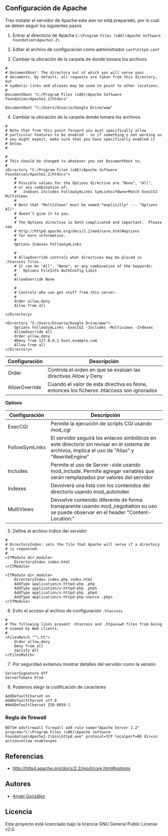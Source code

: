 ## Configuración de Apache

Tras instalar el servidor de Apache este aún no está preparado, por lo cual se deben seguir los siguientes pasos

1. Entrar al directorio de Apache `C:\Program Files (x86)\Apache Software Foundation\Apache2.2\`

2. Editar el archivo de configuración como administrador  `conf\httpd.conf`

3. Cambiar la ubicación de la carpeta de donde tomara los archivos

~~~
#
# DocumentRoot: The directory out of which you will serve your
# documents. By default, all requests are taken from this directory, but
# symbolic links and aliases may be used to point to other locations.
#
DocumentRoot "C:/Program Files (x86)/Apache Software Foundation/Apache2.2/htdocs"
~~~

~~~
DocumentRoot "C:/Users/Usuario/Google Drive/www"
~~~

4. Cambiar la ubicación de la carpeta donde tomara los archivos

~~~
#
# Note that from this point forward you must specifically allow
# particular features to be enabled - so if something's not working as
# you might expect, make sure that you have specifically enabled it
# below.
#

#
# This should be changed to whatever you set DocumentRoot to.
#
<Directory "C:/Program Files (x86)/Apache Software Foundation/Apache2.2/htdocs">
    #
    # Possible values for the Options directive are "None", "All",
    # or any combination of:
    #   Indexes Includes FollowSymLinks SymLinksifOwnerMatch ExecCGI MultiViews
    #
    # Note that "MultiViews" must be named *explicitly* --- "Options All"
    # doesn't give it to you.
    #
    # The Options directive is both complicated and important.  Please see
    # http://httpd.apache.org/docs/2.2/mod/core.html#options
    # for more information.
    #
    Options Indexes FollowSymLinks

    #
    # AllowOverride controls what directives may be placed in .htaccess files.
    # It can be "All", "None", or any combination of the keywords:
    #   Options FileInfo AuthConfig Limit
    #
    AllowOverride None

    #
    # Controls who can get stuff from this server.
    #
    Order allow,deny
    Allow from all

</Directory>
~~~

~~~
<Directory "C:/Users/Usuario/Google Drive/www">
    Options FollowSymLinks -ExecCGI -Includes -Multiviews -Indexes
    AllowOverride All
    Order allow,deny
    #Deny from 127.0.0.1 host.example.com
    Allow from all
</Directory>
~~~

| Configuración | Descripción |
| --- | --- |
| Order | Controla el orden en que se evalúan las directivas Allow y Deny |
| AllowOverride | Cuando el valor de esta directiva es None, entonces los ficheros .htaccess son ignorados |

**Options**

| Configuración | Descripción |
| --- | --- |
| ExecCGI | Permite la ejecución de scripts CGI usando mod_cgi |
| FollowSymLinks | El servidor seguirá los enlaces simbólicos en este directorio sin revisar en el sistema de archivos, implica el uso de "Alias" y "RewriteEngine" |
| Includes | Permite el uso de Server-side usando mod_include. Permite agregar variables que serán remplazados por valores del servidor |
| Indexes | Devolverá una lista con los contenidos del directorio usando mod_autoindex |
| MultiViews | Devuelve contenido diferente de forma transparente usando mod_negotiation su uso se puede observar en el header "Content-Location:" |

5. Define el archivo índice del servidor

~~~
#
# DirectoryIndex: sets the file that Apache will serve if a directory
# is requested.
#
<IfModule dir_module>
    DirectoryIndex index.html
</IfModule>
~~~

~~~
<IfModule dir_module>
    DirectoryIndex index.php index.html
    AddType application/x-httpd-php .php
    AddType application/x-httpd-php .php5
    AddType application/x-httpd-php .php4
    AddType application/x-httpd-php-source .phps
</IfModule>
~~~

6. Evito el acceso al archivo de configuración `.htaccess`

~~~
#
# The following lines prevent .htaccess and .htpasswd files from being 
# viewed by Web clients. 
#
<FilesMatch "^\.ht">
    Order allow,deny
    Deny from all
    Satisfy All
</FilesMatch>
~~~

7. Por seguridad evitamos mostrar detalles del servidor como la versión

~~~
ServerSignature Off
ServerTokens Prod
~~~

8. Podemos elegir la codificación de caracteres

~~~
AddDefaultCharset on
AddDefaultCharset utf-8
#AddDefaultCharset ISO-8859-1
~~~

### Regla de firewall

~~~
NETSH advfirewall firewall add rule name="Apache Server 2.2" program="C:\Program Files (x86)\Apache Software Foundation\Apache2.2\bin\httpd.exe" protocol=TCP localport=80 dir=in action=allow enable=yes
~~~

## Referencias

* http://httpd.apache.org/docs/2.2/mod/core.html#options

## Autores

* [Angel González](https://github.com/mgrc45)

## Licencia

Este proyecto está licenciado bajo la licencia GNU General Public License v2.0.
